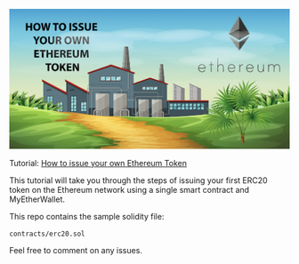
<p align="center">
  <img src="images/eth.png">
</p>

Tutorial: [How to issue your own Ethereum Token](https://medium.com/bitfwd/how-to-issue-your-own-token-on-ethereum-in-less-than-20-minutes-ac1f8f022793)

This tutorial will take you through the steps of issuing your first ERC20 token on the Ethereum network using a single smart contract and MyEtherWallet.

This repo contains the sample solidity file: 
```
contracts/erc20.sol
```

Feel free to comment on any issues. 

